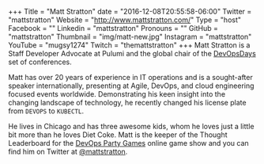 +++
Title = "Matt Stratton"
date = "2016-12-08T20:55:58-06:00"
Twitter = "mattstratton"
Website = "http://www.mattstratton.com/"
Type = "host"
Facebook = ""
Linkedin = "mattstratton"
Pronouns = ""
GitHub = "mattstratton"
Thumbnail = "img/matt-new.jpg"
Instagram = "mattstratton"
YouTube = "mugsy1274"
Twitch = "themattstratton"
+++
Matt Stratton is a Staff Developer Advocate at Pulumi and the global chair of the [DevOpsDays](https://www.devopsdays.org/) set of conferences.  

Matt has over 20 years of experience in IT operations and is a sought-after speaker internationally, presenting at Agile, DevOps, and cloud engineering focused events worldwide. Demonstrating his keen insight into the changing landscape of technology, he recently changed his license plate from `DEVOPS` to `KUBECTL`.

He lives in Chicago and has three awesome kids, whom he loves just a little bit more than he loves Diet Coke.  Matt is the keeper of the Thought Leaderboard for the [DevOps Party Games](https://devopspartygames.com) online game show and you can find him on Twitter at  [@mattstratton](https://twitter.com/mattstratton).
